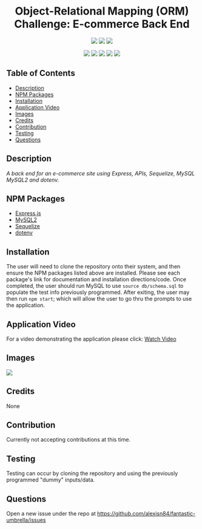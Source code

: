 <h1 align="center">Object-Relational Mapping (ORM) Challenge: E-commerce Back End</h1>

<p align="center">
    <img src="https://img.shields.io/github/repo-size/alexisn84/fantastic-umbrella" />
    <img src="https://img.shields.io/github/languages/top/alexisn84/fantastic-umbrella"  />
    <img src="https://img.shields.io/github/issues/alexisn84/fantastic-umbrella" />
</p>

<p align="center">
    <img src="https://img.shields.io/badge/Javascript-yellow" />
    <img src="https://img.shields.io/badge/express-orange" />
    <img src="https://img.shields.io/badge/Sequelize-blue"  />
    <img src="https://img.shields.io/badge/mySQL-blue"  />
    <img src="https://img.shields.io/badge/dotenv-green" />
</p>

## Table of Contents
- [Description](#description)
- [NPM Packages](#npm-packages)
- [Installation](#installation)
- [Application Video](#application-video)
- [Images](#images)
- [Credits](#credits)
- [Contribution](#contribution)
- [Testing](#testing)
- [Questions](#questions)

## Description
*A back end for an e-commerce site using Express, APIs, Sequelize, MySQL MySQL2 and dotenv.*


## NPM Packages
- [Express.js](https://www.npmjs.com/package/express)
- [MySQL2](https://www.npmjs.com/package/mysql2)
- [Sequelize](https://www.npmjs.com/package/sequelize)
- [dotenv](https://www.npmjs.com/package/dotenv)

## Installation
The user will need to clone the repository onto their system, and then ensure the NPM packages listed above are installed. Please see each package's link for documentation and installation directions/code. Once completed, the user should run MySQL to use `source db/schema.sql` to populate the test info previously programmed. After exiting, the user may then run `npm start`; which will allow the user to go thru the prompts to use the application. 

## Application Video
For a video demonstrating the application please click: [Watch Video]()

## Images
<img src="enter link here">

## Credits
None

## Contribution
Currently not accepting contributions at this time.

## Testing
Testing can occur by cloning the repository and using the previously programmed "dummy" inputs/data.

## Questions
Open a new issue under the repo at https://github.com/alexisn84/fantastic-umbrella/issues